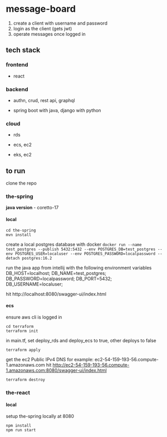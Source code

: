 # message-board

1. create a client with username and password
2. login as the client (gets jwt)
3. operate messages once logged in

## tech stack

### frontend

- react

### backend

- authn, crud, rest api, graphql

- spring boot with java, django with python

### cloud

- rds

- ecs, ec2

- eks, ec2

## to run

clone the repo

### the-spring

**java version** - coretto-17

#### local

```
cd the-spring
mvn install
```

create a local postgres database with docker
`docker run --name test_postgres --publish 5432:5432 --env POSTGRES_DB=test_postgres --env POSTGRES_USER=localuser --env POSTGRES_PASSWORD=localpassword --detach postgres:16.2
`

run the java app from intellij with the following environment variables
DB_HOST=localhost;
DB_NAME=test_postgres;
DB_PASSWORD=localpassword;
DB_PORT=5432;
DB_USERNAME=localuser;

hit http://localhost:8080/swagger-ui/index.html

#### ecs

ensure aws cli is logged in

```
cd terraform
terraform init
```

in main.tf, set deploy_rds and deploy_ecs to true, other deploys to false

`terraform apply`

get the ec2 Public IPv4 DNS
for example: ec2-54-159-193-56.compute-1.amazonaws.com
hit http://ec2-54-159-193-56.compute-1.amazonaws.com:8080/swagger-ui/index.html

`terraform destroy`

### the-react

#### local

setup the-spring locally at 8080

```
npm install
npm run start
```
